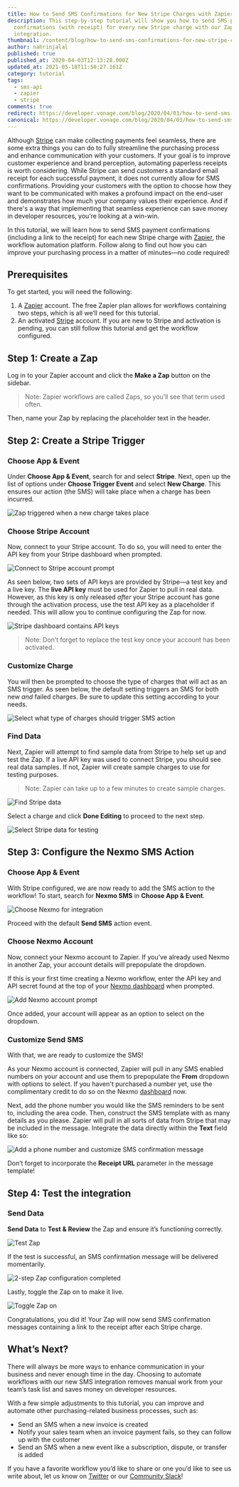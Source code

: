 ```yaml
---
title: How to Send SMS Confirmations for New Stripe Charges with Zapier
description: This step-by-step tutorial will show you how to send SMS payment
  confirmations (with receipt) for every new Stripe charge with our Zapier
  integration.
thumbnail: /content/blog/how-to-send-sms-confirmations-for-new-stripe-charges-with-zapier/Blog_SMS-Confirmation_1200x600.png
author: nahrinjalal
published: true
published_at: 2020-04-03T12:13:28.000Z
updated_at: 2021-05-18T11:50:27.161Z
category: tutorial
tags:
  - sms-api
  - zapier
  - stripe
comments: true
redirect: https://developer.vonage.com/blog/2020/04/03/how-to-send-sms-confirmations-for-new-stripe-charges-with-zapier
canonical: https://developer.vonage.com/blog/2020/04/03/how-to-send-sms-confirmations-for-new-stripe-charges-with-zapier
---
```

Although [Stripe](https://stripe.com/en-ca) can make collecting payments feel seamless, there are some extra things you can do to fully streamline the purchasing process and enhance communication with your customers. If your goal is to improve customer experience and brand perception, automating paperless receipts is worth considering. While Stripe can send customers a standard email receipt for each successful payment, it does not currently allow for SMS confirmations. Providing your customers with the option to choose how they want to be communicated with makes a profound impact on the end-user and demonstrates how much your company values their experience. And if there's a way that implementing that seamless experience can save money in developer resources, you’re looking at a win-win.

In this tutorial, we will learn how to send SMS payment confirmations (including a link to the receipt) for each new Stripe charge with [Zapier](https://zapier.com/app/dashboard), the workflow automation platform. Follow along to find out how you can improve your purchasing process in a matter of minutes—no code required!

## Prerequisites

To get started, you will need the following:

<sign-up number></sign-up>

1. A [Zapier](https://zapier.com/app/dashboard) account. The free Zapier plan allows for workflows containing two steps, which is all we’ll need for this tutorial.
2. An activated [Stripe](https://dashboard.stripe.com/test/dashboard) account. If you are new to Stripe and activation is pending, you can still follow this tutorial and get the workflow configured.

## Step 1: Create a Zap

Log in to your Zapier account and click the **Make a Zap** button on the sidebar.

> Note: Zapier workflows are called Zaps, so you’ll see that term used often.

Then, name your Zap by replacing the placeholder text in the header.

## Step 2: Create a Stripe Trigger

### Choose App & Event

Under **Choose App & Event**, search for and select **Stripe**. Next, open up the list of options under **Choose Trigger Event** and select **New Charge**. This ensures our action (the SMS) will take place when a charge has been incurred.

![Zap triggered when a new charge takes place](/content/blog/how-to-send-sms-confirmations-for-new-stripe-charges-with-zapier/stripe1.png)



### Choose Stripe Account

Now, connect to your Stripe account. To do so, you will need to enter the API key from your Stripe dashboard when prompted.

![Connect to Stripe account prompt](/content/blog/how-to-send-sms-confirmations-for-new-stripe-charges-with-zapier/stripe2.png)

As seen below, two sets of API keys are provided by Stripe—a test key and a live key. The **live API key** must be used for Zapier to pull in real data. However, as this key is only released *after* your Stripe account has gone through the activation process, use the test API key as a placeholder if needed. This will allow you to continue configuring the Zap for now.

![Stripe dashboard contains API keys](/content/blog/how-to-send-sms-confirmations-for-new-stripe-charges-with-zapier/stripe3.png)

> Note: Don’t forget to replace the test key once your account has been activated.

### Customize Charge

You will then be prompted to choose the type of charges that will act as an SMS trigger. As seen below, the default setting triggers an SMS for both new *and* failed charges. Be sure to update this setting according to your needs.

![Select what type of charges should trigger SMS action](/content/blog/how-to-send-sms-confirmations-for-new-stripe-charges-with-zapier/stripe4.png)

### Find Data

Next, Zapier will attempt to find sample data from Stripe to help set up and test the Zap. If a live API key was used to connect Stripe, you should see real data samples. If not, Zapier will create sample charges to use for testing purposes.

> Note: Zapier can take up to a few minutes to create sample charges.

![Find Stripe data](/content/blog/how-to-send-sms-confirmations-for-new-stripe-charges-with-zapier/stripe5.png)

Select a charge and click **Done Editing** to proceed to the next step.

![Select Stripe data for testing](/content/blog/how-to-send-sms-confirmations-for-new-stripe-charges-with-zapier/stripe6.png)

## Step 3: Configure the Nexmo SMS Action

### Choose App & Event

With Stripe configured, we are now ready to add the SMS action to the workflow! To start, search for **Nexmo SMS** in **Choose App & Event**.

![Choose Nexmo for integration](/content/blog/how-to-send-sms-confirmations-for-new-stripe-charges-with-zapier/stripe7.png)

Proceed with the default **Send SMS** action event.

### Choose Nexmo Account

Now, connect your Nexmo account to Zapier. If you’ve already used Nexmo in another Zap, your account details will prepopulate the dropdown.

If this is your first time creating a Nexmo workflow, enter the API key and API secret found at the top of your [Nexmo dashboard](https://dashboard.nexmo.com/sign-in) when prompted.

![Add Nexmo account prompt](/content/blog/how-to-send-sms-confirmations-for-new-stripe-charges-with-zapier/connect-nexmo.png)

Once added, your account will appear as an option to select on the dropdown.

### Customize Send SMS

With that, we are ready to customize the SMS!

As your Nexmo account is connected, Zapier will pull in any SMS enabled numbers on your account and use them to prepopulate the **From** dropdown with options to select. If you haven't purchased a number yet, use the complimentary credit to do so on the Nexmo [dashboard](https://dashboard.nexmo.com/sign-in) now.

Next, add the phone number you would like the SMS reminders to be sent to, including the area code. Then, construct the SMS template with as many details as you please. Zapier will pull in all sorts of data from Stripe that may be included in the message. Integrate the data directly within the **Text** field like so:

![Add a phone number and customize SMS confirmation message](/content/blog/how-to-send-sms-confirmations-for-new-stripe-charges-with-zapier/stripe9.png)

Don’t forget to incorporate the **Receipt URL** parameter in the message template!

## Step 4: Test the integration

### Send Data

**Send Data** to **Test & Review** the Zap and ensure it’s functioning correctly.

![Test Zap](/content/blog/how-to-send-sms-confirmations-for-new-stripe-charges-with-zapier/stripe10.png)

If the test is successful, an SMS confirmation message will be delivered momentarily.

![2-step Zap configuration completed](/content/blog/how-to-send-sms-confirmations-for-new-stripe-charges-with-zapier/stripe11.png)

Lastly, toggle the Zap on to make it live.

![Toggle Zap on](/content/blog/how-to-send-sms-confirmations-for-new-stripe-charges-with-zapier/stripe12.png)

Congratulations, you did it! Your Zap will now send SMS confirmation messages containing a link to the receipt after each Stripe charge.

## What’s Next?

There will always be more ways to enhance communication in your business and never enough time in the day. Choosing to automate workflows with our new SMS integration removes manual work from your team’s task list and saves money on developer resources.

With a few simple adjustments to this tutorial, you can improve and automate other purchasing-related business processes, such as:

* Send an SMS when a new invoice is created
* Notify your sales team when an invoice payment fails, so they can follow up with the customer
* Send an SMS when a new event like a subscription, dispute, or transfer is added

If you have a favorite workflow you’d like to share or one you’d like to see us write about, let us know on [Twitter](https://twitter.com/VonageDev) or our [Community Slack](https://developer.nexmo.com/community/slack)!